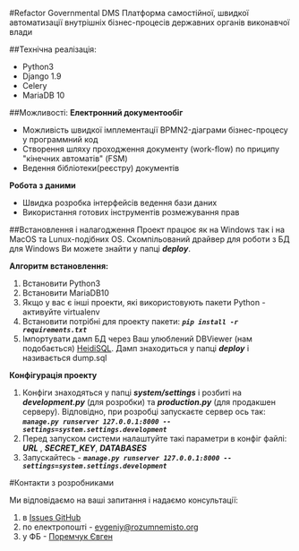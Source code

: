 #Refactor Governmental DMS
Платформа самостійної, швидкої автоматизації внутрішніх бізнес-процесів державних органів виконавчої влади

##Технічна реалізація:
- Python3
- Django 1.9
- Celery
- MariaDB 10

##Можливості:
**Електронний документообіг**
- Можливість швидкої імплементації BPMN2-діаграми бізнес-процесу у программний код
- Створення шляху проходження документу (work-flow) по приципу "кінечних автоматів" (FSM)
- Ведення бібліотеки(реєстру) документів

**Робота з даними**
- Швидка розробка інтерфейсів ведення бази даних
- Використання готових інструментів розмежування прав

##Встановлення і налагодження
Проект працює як на Windows так і на MacOS та Lunux-подібних OS.
Скомпільований драйвер для роботи з БД для Windows Ви можете знайти у папці ***deploy***. 

**Алгоритм встановлення:**
1. Встановити Python3
2. Встановити MariaDB10
3. Якщо у вас є інші проекти, які використовують пакети Python - активуйте virtualenv
4. Встановити потрібні для проекту пакети: ***```pip install -r requirements.txt```***
5. Імпортувати дамп БД через Ваш улюблений DBViewer (нам подобається) [HeidiSQL](http://www.heidisql.com/). Дамп знаходиться у папці ***deploy*** i називається dump.sql

**Конфігурація проекту**
1. Конфіги знаходяться у папці ***system/settings*** і розбиті на ***development.py*** (для розробки) та ***production.py*** (для продакшен серверу). Відповідно, при розробці запускаєте сервер ось так: ***```manage.py runserver 127.0.0.1:8000 --settings=system.settings.development```***
2. Перед запуском системи налаштуйте такі параметри в конфіг файлі: ***URL*** , ***SECRET_KEY***, ***DATABASES***
3. Запускайтесь - ***```manage.py runserver 127.0.0.1:8000 --settings=system.settings.development```***

#Контакти з розробниками

Ми відповідаємо на ваші запитання і надаємо консультації:
1. в [Issues GitHub](https://github.com/poremchuk/RefactorDMS/issues)
2. по електропошті - evgeniy@rozumnemisto.org
3. у ФБ - [Поремчук Євген](https://www.facebook.com/e.poremchuk)